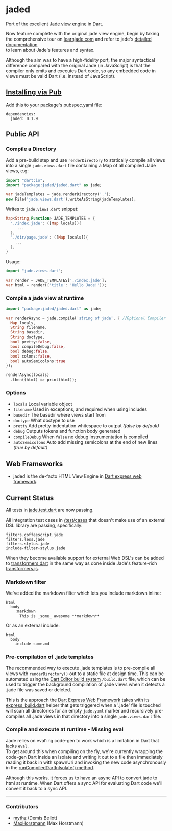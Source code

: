 jaded
=====

Port of the excellent [Jade view engine](https://github.com/visionmedia/jade/) in Dart.

Now feature complete with the original jade view engine, begin by taking the comprehensive tour on
[learnjade.com](http://www.learnjade.com/) and refer to jade's 
[detailed documentation](https://github.com/visionmedia/jade#readme-contents)  
to learn about Jade's features and syntax. 

Although the aim was to have a high-fidelity port, the major syntactical difference compared with 
the original Jade (in JavaScript) is that the compiler only emits and executes Dart code, so any 
embedded code in views must be valid Dart (i.e. instead of JavaScript).

## [Installing via Pub](http://pub.dartlang.org/packages/jaded)	

Add this to your package's pubspec.yaml file:

	dependencies:
	  jaded: 0.1.9

## Public API

### Compile a Directory 

Add a pre-build step and use `renderDirectory` to statically compile all views into a single 
`jade.views.dart` file containing a Map of all compiled Jade views, e.g:

```dart
import "dart:io";
import "package:jaded/jaded.dart" as jade;

var jadeTemplates = jade.renderDirectory('.');
new File('jade.views.dart').writeAsString(jadeTemplates);
```

Writes to `jade.views.dart` snippet:

```dart
Map<String,Function> JADE_TEMPLATES = {
  './index.jade': ([Map locals]){
     ...
  },
  './dir/page.jade': ([Map locals]){
    ...
  },
}
```

Usage:

```dart
import "jade.views.dart";

var render = JADE_TEMPLATES['./index.jade'];
var html = render({'title': 'Hello Jade!'});
```

### Compile a jade view at runtime

```dart
import "package:jaded/jaded.dart" as jade;

var renderAsync = jade.compile('string of jade', { //Optional Compiler Defaults:    
  Map locals,
  String filename,
  String basedir,
  String doctype,
  bool pretty:false,
  bool compileDebug:false,
  bool debug:false,
  bool colons:false,
  bool autoSemicolons:true  
});

renderAsync(locals)
  .then((html) => print(html));
```

### Options

 - `locals`    Local variable object
 - `filename`  Used in exceptions, and required when using includes
 - `basedir`   The basedir where views start from
 - `doctype`   What doctype to use
 - `pretty`    Add pretty-indentation whitespace to output _(false by default)_
 - `debug`     Outputs tokens and function body generated
 - `compileDebug`  When `false` no debug instrumentation is compiled
 - `autoSemicolons`  Auto add missing semicolons at the end of new lines _(true by default)_
 
## Web Frameworks

 - jaded is the de-facto HTML View Engine in [Dart express web framework](https://github.com/dartist/express). 

## Current Status

All tests in 
[jade.test.dart](https://github.com/dartist/jaded/blob/master/test/jade.test.dart) 
are now passing.

All integration test cases in 
[/test/cases](https://github.com/dartist/jaded/tree/master/test/cases) 
that doesn't make use of an external DSL library are passing, specifically:  

    filters.coffeescript.jade
    filters.less.jade
    filters.stylus.jade
    include-filter-stylus.jade

When they become available support for external Web DSL's can be added to
[transformers.dart](https://github.com/dartist/jaded/blob/master/lib/transformers.dart)
in the same way as done inside Jade's feature-rich 
[transformers.js](https://github.com/ForbesLindesay/transformers/blob/master/lib/transformers.js).   

### Markdown filter

We've added the markdown filter which lets you include markdown inline:

    html
      body
        :markdown
          This is _some_ awesome **markdown**

Or as an external include:

    html
      body
        include some.md


### Pre-compilation of .jade templates 

The recommended way to execute .jade templates is to pre-compile all views with `renderDirectory()` 
out to a static file at design time. This can be automated using the 
[Dart Editor build system](http://www.dartlang.org/tools/editor/build.html) `/build.dart` file,
which can be used to trigger the background compilation of .jade views when it detects a .jade file 
was saved or deleted. 

This is the approach the [Dart Express Web Framework](https://github.com/dartist/express) takes 
with its [express_build.dart](https://github.com/dartist/express/blob/master/lib/express_build.dart) 
helper that gets triggered when a '.jade' file is touched will scan all directories for an empty 
`jade.yaml` marker and recursively pre-compiles all .jade views in that directory into a single 
`jade.views.dart` file.   

### Compile and execute at runtime - Missing eval

Jade relies on eval'ing code-gen to work which is a limitation in Dart that lacks `eval`.     
To get around this when compiling on the fly, we're currently wrapping the code-gen Dart inside 
an Isolate and writing it out to a file then immediately reading it back in with spawnUri and 
invoking the new code asynchronously in the 
[runCompiledDartInIsolate() method](https://github.com/dartist/jaded/blob/master/lib/jaded.dart#L168-L215). 

Although this works, it forces us to have an async API to convert jade to html at runtime. 
When Dart offers a sync API for evaluating Dart code we'll convert it back to a sync API.


-------

### Contributors

  - [mythz](https://github.com/mythz) (Demis Bellot)
  - [MaxHorstmann](https://github.com/MaxHorstmann) (Max Horstmann)
  
 
